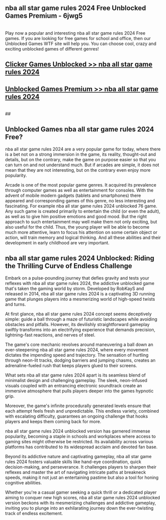 ## nba all star game rules 2024 Free Unblocked Games Premium - 6jwg5 <br>
<br>
Play now a popular and interesting nba all star game rules 2024 Free games. If you are looking for free games for school and office, then our Unblocked Games WTF site will help you. You can choose cool, crazy and exciting unblocked games of different genres!


##  [Clicker Games Unblocked >> nba all star game rules 2024](http://freeplayer.one?title=nba_all_star_game_rules_2024&ref=04)

##  [Unblocked Games Premium >> nba all star game rules 2024](http://freeplayer.one?title=nba_all_star_game_rules_2024&ref=04)
  <br>
  ##



## Unblocked Games nba all star game rules 2024 Free?

nba all star game rules 2024 are a very popular game for today, where there is a bet not on a strong immersion in the game, its reality, thought-out and details, but on the contrary, make the game on purpose easier so that you can turn on and not understand much. But if arcades are simple, it does not mean that they are not interesting, but on the contrary even enjoy more popularity.

Arcade is one of the most popular game genres. It acquired its prevalence through computer games as well as entertainment for consoles. With the advent of mobile modern gadgets (tablets and smartphones) there appeared and corresponding games of this genre, no less interesting and fascinating. For example nba all star game rules 2024 unblocked 76 game. Any such game is created primarily to entertain the child (or even the adult), as well as to give him positive emotions and good mood. But the right approach to such entertainment may well make them not only exciting, but also useful for the child. Thus, the young player will be able to become much more attentive, learn to focus his attention on some certain object or action, will train memory and logical thinking. And all these abilities and their development in early childhood are very important.

##  nba all star game rules 2024 Unblocked: Riding the Thrilling Curve of Endless Challenge

Embark on a pulse-pounding journey that defies gravity and tests your reflexes with nba all star game rules 2024, the addictive unblocked game that's taken the gaming world by storm. Developed by RobKayS and released in 2014, nba all star game rules 2024 is a captivating 3D running game that plunges players into a mesmerizing world of high-speed twists and turns.

At first glance, nba all star game rules 2024 concept seems deceptively simple: guide a ball through a maze of futuristic landscapes while avoiding obstacles and pitfalls. However, its devilishly straightforward gameplay swiftly transforms into an electrifying experience that demands precision, lightning-fast reactions, and nerves of steel.

The game's core mechanic revolves around maneuvering a ball down an ever-steepening nba all star game rules 2024, where every movement dictates the impending speed and trajectory. The sensation of hurtling through neon-lit tracks, dodging barriers and jumping chasms, creates an adrenaline-fueled rush that keeps players glued to their screens.

What sets nba all star game rules 2024 apart is its seamless blend of minimalist design and challenging gameplay. The sleek, neon-infused visuals coupled with an entrancing electronic soundtrack create an immersive atmosphere that pulls players deeper into the games hypnotic grip.

Moreover, the game's infinite procedurally generated levels ensure that each attempt feels fresh and unpredictable. This endless variety, combined with escalating difficulty, guarantees an ongoing challenge that hooks players and keeps them coming back for more.

nba all star game rules 2024 unblocked version has garnered immense popularity, becoming a staple in schools and workplaces where access to gaming sites might otherwise be restricted. Its availability across various platforms has contributed to its widespread acclaim and devoted fan base.

Beyond its addictive nature and captivating gameplay, nba all star game rules 2024 fosters valuable skills like hand-eye coordination, quick decision-making, and perseverance. It challenges players to sharpen their reflexes and master the art of navigating intricate paths at breakneck speeds, making it not just an entertaining pastime but also a tool for honing cognitive abilities.

Whether you're a casual gamer seeking a quick thrill or a dedicated player aiming to conquer new high scores, nba all star game rules 2024 unblocked version beckons with its mesmerizing challenges and addictive gameplay, inviting you to plunge into an exhilarating journey down the ever-twisting track of endless excitement.